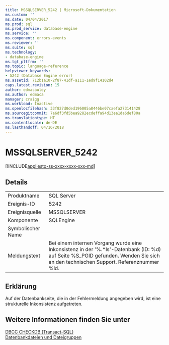 ```yaml
---
title: MSSQLSERVER_5242 | Microsoft-Dokumentation
ms.custom: ''
ms.date: 04/04/2017
ms.prod: sql
ms.prod_service: database-engine
ms.service: ''
ms.component: errors-events
ms.reviewer: ''
ms.suite: sql
ms.technology:
- database-engine
ms.tgt_pltfrm: ''
ms.topic: language-reference
helpviewer_keywords:
- 5242 (Database Engine error)
ms.assetid: 712b1a10-2f87-41df-a111-1ed9f14102d4
caps.latest.revision: 15
author: edmacauley
ms.author: edmaca
manager: craigg
ms.workload: Inactive
ms.openlocfilehash: 33f827d0ded196005a8446be07caefa273141428
ms.sourcegitcommit: 7a6df3fd5bea9282ecdeffa94d13ea1da6def80a
ms.translationtype: HT
ms.contentlocale: de-DE
ms.lasthandoff: 04/16/2018
---
```

# <a name="mssqlserver5242"></a>MSSQLSERVER_5242
[!INCLUDE[appliesto-ss-xxxx-xxxx-xxx-md](../../includes/appliesto-ss-xxxx-xxxx-xxx-md.md)]
  
## <a name="details"></a>Details  
  
|||  
|-|-|  
|Produktname|SQL Server|  
|Ereignis-ID|5242|  
|Ereignisquelle|MSSQLSERVER|  
|Komponente|SQLEngine|  
|Symbolischer Name||  
|Meldungstext|Bei einem internen Vorgang wurde eine Inkonsistenz in der '%.*ls'-Datenbank (ID: %d) auf Seite %S_PGID gefunden. Wenden Sie sich an den technischen Support. Referenznummer %ld.|  
  
## <a name="explanation"></a>Erklärung  
Auf der Datenbankseite, die in der Fehlermeldung angegeben wird, ist eine strukturelle Inkonsistenz aufgetreten.  
  
## <a name="see-also"></a>Weitere Informationen finden Sie unter  
[DBCC CHECKDB &#40;Transact-SQL&#41;](~/t-sql/database-console-commands/dbcc-checkdb-transact-sql.md)  
[Datenbankdateien und Dateigruppen](~/relational-databases/databases/database-files-and-filegroups.md)  
  
